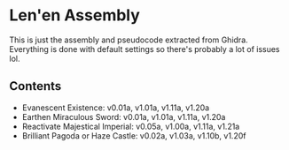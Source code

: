# Len'en Assembly

This is just the assembly and pseudocode extracted from Ghidra.
Everything is done with default settings so there's probably a lot of issues lol.

## Contents

- Evanescent Existence: v0.01a, v1.01a, v1.11a, v1.20a
- Earthen Miraculous Sword: v0.01a, v1.01a, v1.11a, v1.20a
- Reactivate Majestical Imperial: v0.05a, v1.00a, v1.11a, v1.21a
- Brilliant Pagoda or Haze Castle: v0.02a, v1.03a, v1.10b, v1.20f
